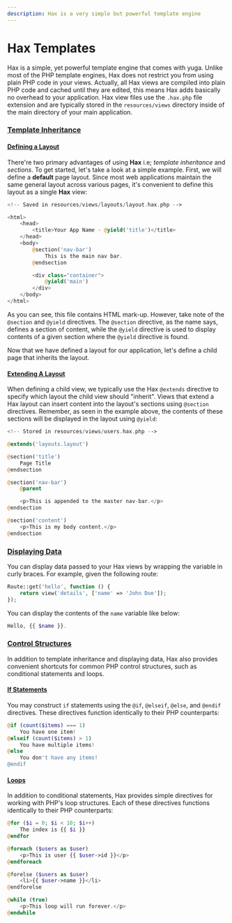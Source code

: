 ```yaml
---
description: Hax is a very simple but powerful template engine
---
```


# Hax Templates

 Hax is a simple, yet powerful template engine that comes with yuga. Unlike most of the PHP template engines, Hax does not restrict you from using plain PHP code in your views. Actually, all Hax views are compiled into plain PHP code and cached until they are edited, this means Hax adds basically no overhead to your application. Hax view files use the `.hax.php` file extension and are typically stored in the `resources/views` directory inside of the main directory of your main application.

### [Template Inheritance](https://yuga-framework.gitbook.io/documentation/views/mvc/hax-templates#template-inheritance)

#### [Defining a Layout](https://yuga-framework.gitbook.io/documentation/views/mvc/hax-templates#defining-a-layout)

 There're two primary advantages of using **Hax** i.e; _template inheritance_ and _sections_. To get started, let's take a look at a simple example. First, we will define a **default** page layout. Since most web applications maintain the same general layout across various pages, it's convenient to define this layout as a single **Hax** view:

```php
<!-- Saved in resources/views/layouts/layout.hax.php -->

<html>
    <head>
        <title>Your App Name - @yield('title')</title>
    </head>
    <body>
        @section('nav-bar')
            This is the main nav bar.
        @endsection

        <div class="container">
            @yield('main')
        </div>
    </body>
</html>
```

As you can see, this file contains HTML mark-up. However, take note of the `@section` and `@yield` directives. The `@section` directive, as the name says, defines a section of content, while the `@yield` directive is used to display contents of a given section where the `@yield` directive is found.

Now that we have defined a layout for our application, let's define a child page that inherits the layout.

#### [Extending A Layout](https://yuga-framework.gitbook.io/documentation/views/mvc/hax-templates#extending-a-layout)

When defining a child view, we typically use the Hax `@extends` directive to specify which layout the child view should "inherit". Views that extend a Hax layout can insert content into the layout's sections using `@section` directives. Remember, as seen in the example above, the contents of these sections will be displayed in the layout using `@yield`:

```php
<!-- Stored in resources/views/users.hax.php -->

@extends('layouts.layout')

@section('title') 
    Page Title 
@endsection

@section('nav-bar')
    @parent

    <p>This is appended to the master nav-bar.</p>
@endsection

@section('content')
    <p>This is my body content.</p>
@endsection
```

### [Displaying Data](https://yuga-framework.gitbook.io/documentation/views/mvc/hax-templates#displaying-data)

You can display data passed to your Hax views by wrapping the variable in curly braces. For example, given the following route:

```php
Route::get('hello', function () {
    return view('details', ['name' => 'John Doe']);
});
```

You can display the contents of the `name` variable like below:

```php
Hello, {{ $name }}.
```

### [Control Structures](https://yuga-framework.gitbook.io/documentation/views/mvc/hax-templates#control-structures)

In addition to template inheritance and displaying data, Hax also provides convenient shortcuts for common PHP control structures, such as conditional statements and loops.

#### [If Statements](https://yuga-framework.gitbook.io/documentation/views/mvc/hax-templates#if-statements)

You may construct `if` statements using the `@if`, `@elseif`, `@else`, and `@endif` directives. These directives function identically to their PHP counterparts:

```php
@if (count($items) === 1)
    You have one item!
@elseif (count($items) > 1)
    You have multiple items!
@else
    You don't have any items!
@endif
```

#### [Loops](https://yuga-framework.gitbook.io/documentation/views/mvc/hax-templates#loops)

In addition to conditional statements, Hax provides simple directives for working with PHP's loop structures. Each of these directives functions identically to their PHP counterparts:

```php
@for ($i = 0; $i < 10; $i++)
    The index is {{ $i }}
@endfor

@foreach ($users as $user)
    <p>This is user {{ $user->id }}</p>
@endforeach

@forelse ($users as $user)
    <li>{{ $user->name }}</li>
@endforelse

@while (true)
    <p>This loop will run forever.</p>
@endwhile
```

